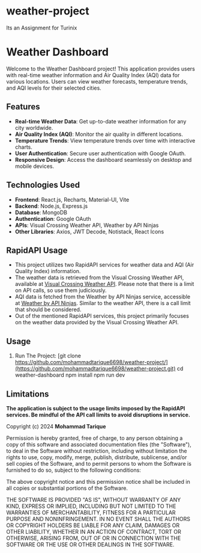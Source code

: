 # weather-project
Its an Assignment for Turinix

# Weather Dashboard

Welcome to the Weather Dashboard project! This application provides users with real-time weather information and Air Quality Index (AQI) data for various locations. Users can view weather forecasts, temperature trends, and AQI levels for their selected cities.

## Features

- **Real-time Weather Data**: Get up-to-date weather information for any city worldwide.
- **Air Quality Index (AQI)**: Monitor the air quality in different locations.
- **Temperature Trends**: View temperature trends over time with interactive charts.
- **User Authentication**: Secure user authentication with Google OAuth.
- **Responsive Design**: Access the dashboard seamlessly on desktop and mobile devices.

## Technologies Used

- **Frontend**: React.js, Recharts, Material-UI, Vite
- **Backend**: Node.js, Express.js
- **Database**: MongoDB
- **Authentication**: Google OAuth
- **APIs**: Visual Crossing Weather API, Weather by API Ninjas
- **Other Libraries**: Axios, JWT Decode, Notistack, React Icons

## RapidAPI Usage

- This project utilizes two RapidAPI services for weather data and AQI (Air Quality Index) information.
- The weather data is retrieved from the Visual Crossing Weather API, available at [Visual Crossing Weather API](https://rapidapi.com/visual-crossing-corporation-visual-crossing-corporation-default/api/visual-crossing-weather). Please note that there is a limit on API calls, so use them judiciously.
- AQI data is fetched from the Weather by API Ninjas service, accessible at [Weather by API Ninjas](https://rapidapi.com/apininjas/api/weather-by-api-ninjas/). Similar to the weather API, there is a call limit that should be considered.
- Out of the mentioned RapidAPI services, this project primarily focuses on the weather data provided by the Visual Crossing Weather API.

## Usage

1. Run The Project:
   [git clone https://github.com/mohammadtarique6698/weather-project/](https://github.com/mohammadtarique6698/weather-project.git)
   cd weather-dashboard
   npm install
   npm run dev

## Limitations
**The application is subject to the usage limits imposed by the RapidAPI services. Be mindful of the API call limits to avoid disruptions in service.**

Copyright (c) 2024 **Mohammad Tarique**

Permission is hereby granted, free of charge, to any person obtaining a copy
of this software and associated documentation files (the "Software"), to deal
in the Software without restriction, including without limitation the rights
to use, copy, modify, merge, publish, distribute, sublicense, and/or sell
copies of the Software, and to permit persons to whom the Software is
furnished to do so, subject to the following conditions:

The above copyright notice and this permission notice shall be included in all
copies or substantial portions of the Software.

THE SOFTWARE IS PROVIDED "AS IS", WITHOUT WARRANTY OF ANY KIND, EXPRESS OR
IMPLIED, INCLUDING BUT NOT LIMITED TO THE WARRANTIES OF MERCHANTABILITY,
FITNESS FOR A PARTICULAR PURPOSE AND NONINFRINGEMENT. IN NO EVENT SHALL THE
AUTHORS OR COPYRIGHT HOLDERS BE LIABLE FOR ANY CLAIM, DAMAGES OR OTHER
LIABILITY, WHETHER IN AN ACTION OF CONTRACT, TORT OR OTHERWISE, ARISING FROM,
OUT OF OR IN CONNECTION WITH THE SOFTWARE OR THE USE OR OTHER DEALINGS IN THE
SOFTWARE.
